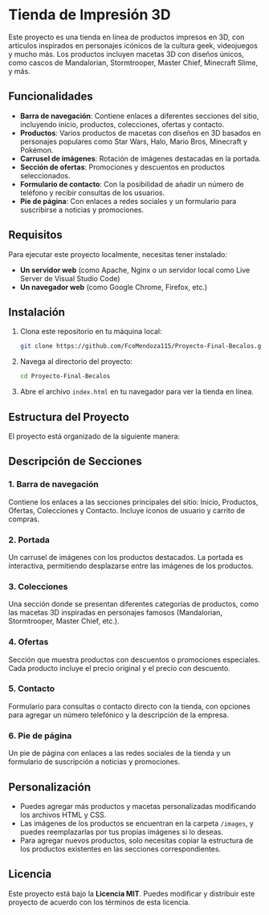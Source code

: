 # Tienda de Impresión 3D

Este proyecto es una tienda en línea de productos impresos en 3D, con artículos inspirados en personajes icónicos de la cultura geek, videojuegos y mucho más. Los productos incluyen macetas 3D con diseños únicos, como cascos de Mandalorian, Stormtrooper, Master Chief, Minecraft Slime, y más.

## Funcionalidades

- **Barra de navegación**: Contiene enlaces a diferentes secciones del sitio, incluyendo inicio, productos, colecciones, ofertas y contacto.
- **Productos**: Varios productos de macetas con diseños en 3D basados en personajes populares como Star Wars, Halo, Mario Bros, Minecraft y Pokémon.
- **Carrusel de imágenes**: Rotación de imágenes destacadas en la portada.
- **Sección de ofertas**: Promociones y descuentos en productos seleccionados.
- **Formulario de contacto**: Con la posibilidad de añadir un número de teléfono y recibir consultas de los usuarios.
- **Pie de página**: Con enlaces a redes sociales y un formulario para suscribirse a noticias y promociones.

## Requisitos

Para ejecutar este proyecto localmente, necesitas tener instalado:

- **Un servidor web** (como Apache, Nginx o un servidor local como Live Server de Visual Studio Code)
- **Un navegador web** (como Google Chrome, Firefox, etc.)

## Instalación

1. Clona este repositorio en tu máquina local:

    ```bash
    git clone https://github.com/FcoMendoza115/Proyecto-Final-Becalos.git
    ```

2. Navega al directorio del proyecto:

    ```bash
    cd Proyecto-Final-Becalos
    ```

3. Abre el archivo `index.html` en tu navegador para ver la tienda en línea.

## Estructura del Proyecto

El proyecto está organizado de la siguiente manera:




## Descripción de Secciones

### 1. **Barra de navegación**

Contiene los enlaces a las secciones principales del sitio: Inicio, Productos, Ofertas, Colecciones y Contacto. Incluye íconos de usuario y carrito de compras.

### 2. **Portada**

Un carrusel de imágenes con los productos destacados. La portada es interactiva, permitiendo desplazarse entre las imágenes de los productos.

### 3. **Colecciones**

Una sección donde se presentan diferentes categorías de productos, como las macetas 3D inspiradas en personajes famosos (Mandalorian, Stormtrooper, Master Chief, etc.).

### 4. **Ofertas**

Sección que muestra productos con descuentos o promociones especiales. Cada producto incluye el precio original y el precio con descuento.

### 5. **Contacto**

Formulario para consultas o contacto directo con la tienda, con opciones para agregar un número telefónico y la descripción de la empresa.

### 6. **Pie de página**

Un pie de página con enlaces a las redes sociales de la tienda y un formulario de suscripción a noticias y promociones.

## Personalización

- Puedes agregar más productos y macetas personalizadas modificando los archivos HTML y CSS.
- Las imágenes de los productos se encuentran en la carpeta `/images`, y puedes reemplazarlas por tus propias imágenes si lo deseas.
- Para agregar nuevos productos, solo necesitas copiar la estructura de los productos existentes en las secciones correspondientes.

## Licencia

Este proyecto está bajo la **Licencia MIT**. Puedes modificar y distribuir este proyecto de acuerdo con los términos de esta licencia.

